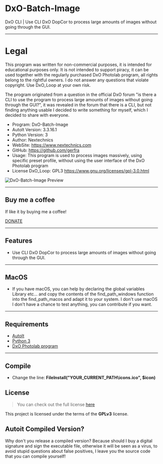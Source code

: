 # DxO-Batch-Image
DxO CLI | Use CLI DxO DopCor to process large amounts of images without going through the GUI.

---
# Legal
This program was written for non-commercial purposes, it is intended for educational purposes only.
It is not intended to support piracy, it can be used together with the regularly purchased DxO Photolab program,
all rights belong to the rightful owners. I do not answer any questions that violate copyright.
Use DxO_Loop at your own risk.

The program originated from a question in the official DxO forum
"is there a CLI to use the program to process large amounts of images without going through the GUI?",
it was revealed in the forum that there is a CLI,  but not finding anything usable I decided to write
something for myself, which I decided to share with everyone.



- Program: DxO-Batch-Image
- AutoIt Version: 3.3.16.1
- Python Version: 3
- Author: Nextechnics
- WebSite: https://www.nextechnics.com
- GitHub: https://github.com/gerfra
- Usage: This program is used to process images massively, using specific preset profile, without using the user interface of the DxO Photolab program
- License DxO_Loop: GPL3 https://www.gnu.org/licenses/gpl-3.0.html


![DxO-Batch-Image Preview](https://i.imgur.com/5OwxY0R.jpg)

---
## Buy me a coffee

If like it by buying me a coffee!

<a href="https://www.paypal.com/paypalme/nextechnics/5" target="_blank">
DONATE</a>

---

## Features
- Use CLI DxO DopCor to process large amounts of images without going through the GUI.

---

## MacOS
- If you have macOS, you can help by declaring the global variables Library etc... and copy the contents of the find_path_windows function into the find_path_macos and adapt it to your system. I don't use macOS I don't have a chance to test anything, you can contribute if you want.

---

## Requirements
-  <a href="https://www.autoitscript.com/site/">AutoIt</a>
-  <a href="https://www.python.org/downloads/">Python 3</a>
-  <a href="https://www.dxo.com/">DxO Photolab program</a>

---

## Compile

- Change the line: <b>FileInstall("YOUR_CURRENT_PATH\icons.ico", $icon)</b>

## License
>You can check out the full license [here](https://www.gnu.org/licenses/gpl-3.0.html)

This project is licensed under the terms of the **GPLv3** license.

## Autoit Compiled Version?
Why don't you release a compiled version? Because should I buy a digital signature and sign the executable file, otherwise it will be seen as a virus, to avoid stupid questions about false positives, I leave you the source code that you can compile yourself!
